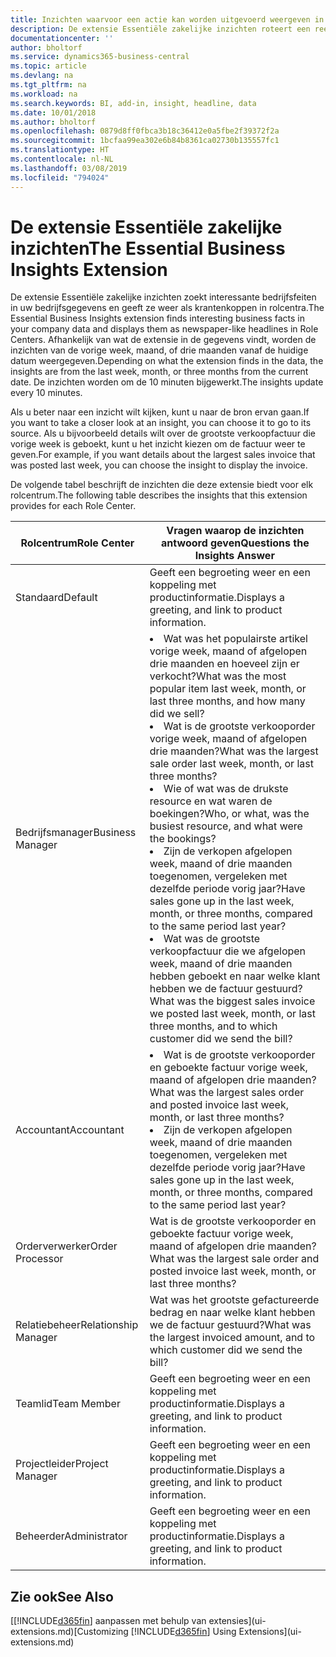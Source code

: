 ```yaml
---
title: Inzichten waarvoor een actie kan worden uitgevoerd weergeven in rolcentra | Microsoft Docs
description: De extensie Essentiële zakelijke inzichten roteert een reeks zakelijke inzichten in rolcentra.
documentationcenter: ''
author: bholtorf
ms.service: dynamics365-business-central
ms.topic: article
ms.devlang: na
ms.tgt_pltfrm: na
ms.workload: na
ms.search.keywords: BI, add-in, insight, headline, data
ms.date: 10/01/2018
ms.author: bholtorf
ms.openlocfilehash: 0879d8ff0fbca3b18c36412e0a5fbe2f39372f2a
ms.sourcegitcommit: 1bcfaa99ea302e6b84b8361ca02730b135557fc1
ms.translationtype: HT
ms.contentlocale: nl-NL
ms.lasthandoff: 03/08/2019
ms.locfileid: "794024"
---
```

# <a name="the-essential-business-insights-extension"></a><span data-ttu-id="fe19a-103">De extensie Essentiële zakelijke inzichten</span><span class="sxs-lookup"><span data-stu-id="fe19a-103">The Essential Business Insights Extension</span></span>
<span data-ttu-id="fe19a-104">De extensie Essentiële zakelijke inzichten zoekt interessante bedrijfsfeiten in uw bedrijfsgegevens en geeft ze weer als krantenkoppen in rolcentra.</span><span class="sxs-lookup"><span data-stu-id="fe19a-104">The Essential Business Insights extension finds interesting business facts in your company data and displays them as newspaper-like headlines in Role Centers.</span></span> <span data-ttu-id="fe19a-105">Afhankelijk van wat de extensie in de gegevens vindt, worden de inzichten van de vorige week, maand, of drie maanden vanaf de huidige datum weergegeven.</span><span class="sxs-lookup"><span data-stu-id="fe19a-105">Depending on what the extension finds in the data, the insights are from the last week, month, or three months from the current date.</span></span> <span data-ttu-id="fe19a-106">De inzichten worden om de 10 minuten bijgewerkt.</span><span class="sxs-lookup"><span data-stu-id="fe19a-106">The insights update every 10 minutes.</span></span>  

<span data-ttu-id="fe19a-107">Als u beter naar een inzicht wilt kijken, kunt u naar de bron ervan gaan.</span><span class="sxs-lookup"><span data-stu-id="fe19a-107">If you want to take a closer look at an insight, you can choose it to go to its source.</span></span> <span data-ttu-id="fe19a-108">Als u bijvoorbeeld details wilt over de grootste verkoopfactuur die vorige week is geboekt, kunt u het inzicht kiezen om de factuur weer te geven.</span><span class="sxs-lookup"><span data-stu-id="fe19a-108">For example, if you want details about the largest sales invoice that was posted last week, you can choose the insight to display the invoice.</span></span>

<span data-ttu-id="fe19a-109">De volgende tabel beschrijft de inzichten die deze extensie biedt voor elk rolcentrum.</span><span class="sxs-lookup"><span data-stu-id="fe19a-109">The following table describes the insights that this extension provides for each Role Center.</span></span>

|<span data-ttu-id="fe19a-110">Rolcentrum</span><span class="sxs-lookup"><span data-stu-id="fe19a-110">Role Center</span></span>|<span data-ttu-id="fe19a-111">Vragen waarop de inzichten antwoord geven</span><span class="sxs-lookup"><span data-stu-id="fe19a-111">Questions the Insights Answer</span></span>|
|----|-----|
|<span data-ttu-id="fe19a-112">Standaard</span><span class="sxs-lookup"><span data-stu-id="fe19a-112">Default</span></span>|<span data-ttu-id="fe19a-113">Geeft een begroeting weer en een koppeling met productinformatie.</span><span class="sxs-lookup"><span data-stu-id="fe19a-113">Displays a greeting, and link to product information.</span></span>|
|<span data-ttu-id="fe19a-114">Bedrijfsmanager</span><span class="sxs-lookup"><span data-stu-id="fe19a-114">Business Manager</span></span>|<li> <span data-ttu-id="fe19a-115">Wat was het populairste artikel vorige week, maand of afgelopen drie maanden en hoeveel zijn er verkocht?</span><span class="sxs-lookup"><span data-stu-id="fe19a-115">What was the most popular item last week, month, or last three months, and how many did we sell?</span></span><br><li> <span data-ttu-id="fe19a-116">Wat is de grootste verkooporder vorige week, maand of afgelopen drie maanden?</span><span class="sxs-lookup"><span data-stu-id="fe19a-116">What was the largest sale order last week, month, or last three months?</span></span><br><li> <span data-ttu-id="fe19a-117">Wie of wat was de drukste resource en wat waren de boekingen?</span><span class="sxs-lookup"><span data-stu-id="fe19a-117">Who, or what, was the busiest resource, and what were the bookings?</span></span><br><li> <span data-ttu-id="fe19a-118">Zijn de verkopen afgelopen week, maand of drie maanden toegenomen, vergeleken met dezelfde periode vorig jaar?</span><span class="sxs-lookup"><span data-stu-id="fe19a-118">Have sales gone up in the last week, month, or three months, compared to the same period last year?</span></span><br><li> <span data-ttu-id="fe19a-119">Wat was de grootste verkoopfactuur die we afgelopen week, maand of drie maanden hebben geboekt en naar welke klant hebben we de factuur gestuurd?</span><span class="sxs-lookup"><span data-stu-id="fe19a-119">What was the biggest sales invoice we posted last week, month, or last three months, and to which customer did we send the bill?</span></span></li> |
|<span data-ttu-id="fe19a-120">Accountant</span><span class="sxs-lookup"><span data-stu-id="fe19a-120">Accountant</span></span>|<li> <span data-ttu-id="fe19a-121">Wat is de grootste verkooporder en geboekte factuur vorige week, maand of afgelopen drie maanden?</span><span class="sxs-lookup"><span data-stu-id="fe19a-121">What was the largest sales order and posted invoice last week, month, or last three months?</span></span><br><li> <span data-ttu-id="fe19a-122">Zijn de verkopen afgelopen week, maand of drie maanden toegenomen, vergeleken met dezelfde periode vorig jaar?</span><span class="sxs-lookup"><span data-stu-id="fe19a-122">Have sales gone up in the last week, month, or three months, compared to the same period last year?</span></span> |
|<span data-ttu-id="fe19a-123">Orderverwerker</span><span class="sxs-lookup"><span data-stu-id="fe19a-123">Order Processor</span></span>| <span data-ttu-id="fe19a-124">Wat is de grootste verkooporder en geboekte factuur vorige week, maand of afgelopen drie maanden?</span><span class="sxs-lookup"><span data-stu-id="fe19a-124">What was the largest sale order and posted invoice last week, month, or last three months?</span></span>|
|<span data-ttu-id="fe19a-125">Relatiebeheer</span><span class="sxs-lookup"><span data-stu-id="fe19a-125">Relationship Manager</span></span>| <span data-ttu-id="fe19a-126">Wat was het grootste gefactureerde bedrag en naar welke klant hebben we de factuur gestuurd?</span><span class="sxs-lookup"><span data-stu-id="fe19a-126">What was the largest invoiced amount, and to which customer did we send the bill?</span></span>|
|<span data-ttu-id="fe19a-127">Teamlid</span><span class="sxs-lookup"><span data-stu-id="fe19a-127">Team Member</span></span>| <span data-ttu-id="fe19a-128">Geeft een begroeting weer en een koppeling met productinformatie.</span><span class="sxs-lookup"><span data-stu-id="fe19a-128">Displays a greeting, and link to product information.</span></span>|
|<span data-ttu-id="fe19a-129">Projectleider</span><span class="sxs-lookup"><span data-stu-id="fe19a-129">Project Manager</span></span>| <span data-ttu-id="fe19a-130">Geeft een begroeting weer en een koppeling met productinformatie.</span><span class="sxs-lookup"><span data-stu-id="fe19a-130">Displays a greeting, and link to product information.</span></span>|
|<span data-ttu-id="fe19a-131">Beheerder</span><span class="sxs-lookup"><span data-stu-id="fe19a-131">Administrator</span></span>| <span data-ttu-id="fe19a-132">Geeft een begroeting weer en een koppeling met productinformatie.</span><span class="sxs-lookup"><span data-stu-id="fe19a-132">Displays a greeting, and link to product information.</span></span>|

## <a name="see-also"></a><span data-ttu-id="fe19a-133">Zie ook</span><span class="sxs-lookup"><span data-stu-id="fe19a-133">See Also</span></span>
<span data-ttu-id="fe19a-134">[[!INCLUDE[d365fin](includes/d365fin_md.md)] aanpassen met behulp van extensies](ui-extensions.md)</span><span class="sxs-lookup"><span data-stu-id="fe19a-134">[Customizing [!INCLUDE[d365fin](includes/d365fin_md.md)] Using Extensions](ui-extensions.md)</span></span>
